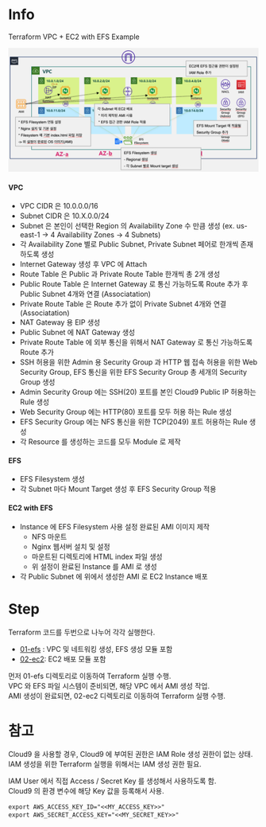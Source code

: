 # Info
Terraform VPC + EC2 with EFS Example

![](./img/10-efs-diagram.png)

#### VPC
* VPC CIDR 은 10.0.0.0/16 
* Subnet CIDR 은 10.X.0.0/24 
* Subnet 은 본인이 선택한 Region 의 Availability Zone 수 만큼 생성 (ex. us-east-1 -> 4 Availability Zones -> 4 Subnets)
* 각 Availability Zone 별로 Public Subnet, Private Subnet 페어로 한개씩 존재하도록 생성
* Internet Gateway 생성 후 VPC 에 Attach
* Route Table 은 Public 과 Private Route Table 한개씩 총 2개 생성
* Public Route Table 은 Internet Gateway 로 통신 가능하도록 Route 추가 후 Public Subnet 4개와 연결 (Associatation)
* Private Route Table 은 Route 추가 없이 Private Subnet 4개와 연결 (Associatation)
* NAT Gateway 용 EIP 생성
* Public Subnet 에 NAT Gateway 생성
* Private Route Table 에 외부 통신을 위해서 NAT Gateway 로 통신 가능하도록 Route 추가
* SSH 허용을 위한 Admin 용 Security Group 과 HTTP 웹 접속 허용을 위한 Web Security Group, EFS 통신을 위한 EFS Security Group 총 세개의 Security Group 생성
* Admin Security Group 에는 SSH(20) 포트를 본인 Cloud9 Public IP 허용하는 Rule 생성
* Web Security Group 에는 HTTP(80) 포트를 모두 허용 하는 Rule 생성
* EFS Security Group 에는 NFS 통신을 위한 TCP(2049) 포트 허용하는 Rule 생성
* 각 Resource 를 생성하는 코드를 모두 Module 로 제작
 
#### EFS
* EFS Filesystem 생성 
* 각 Subnet 마다 Mount Target 생성 후 EFS Security Group 적용

#### EC2 with EFS
* Instance 에 EFS Filesystem 사용 설정 완료된 AMI 이미지 제작
    * NFS 마운트
    * Nginx 웹서버 설치 및 설정
    * 마운트된 디렉토리에 HTML index 파일 생성
    * 위 설정이 완료된 Instance 를 AMI 로 생성
* 각 Public Subnet 에 위에서 생성한 AMI 로 EC2 Instance 배포


# Step

Terraform 코드를 두번으로 나누어 각각 실행한다. 
* [01-efs](./01-efs) : VPC 및 네트워킹 생성, EFS 생성 모듈 포함
* [02-ec2](./02-ec2): EC2 배포 모듈 포함

먼저 01-efs 디렉토리로 이동하여 Terraform 실행 수행.  
VPC 와 EFS 파일 시스템이 준비되면, 해당 VPC 에서 AMI 생성 작업.  
AMI 생성이 완료되면, 02-ec2 디렉토리로 이동하여 Terraform 실행 수행.

# 참고

Cloud9 을 사용할 경우, Cloud9 에 부여된 권한은 IAM Role 생성 권한이 없는 상태.   
IAM 생성을 위한 Terraform 실행을 위해서는 IAM 생성 권한 필요.  
  
IAM User 에서 직접 Access / Secret Key 를 생성해서 사용하도록 함.  
Cloud9 의 환경 변수에 해당 Key 값을 등록해서 사용.  

```
export AWS_ACCESS_KEY_ID="<<MY_ACCESS_KEY>>"​
export AWS_SECRET_ACCESS_KEY="<<MY_SECRET_KEY>>"​
```  
